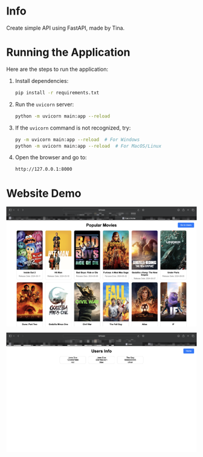 # Info
Create simple API using FastAPI, made by Tina.

# Running the Application


Here are the steps to run the application:

1. Install dependencies:
    ```bash
    pip install -r requirements.txt
    ```

2. Run the `uvicorn` server:
    ```bash
    python -m uvicorn main:app --reload
    ```

3. If the `uvicorn` command is not recognized, try:
    ```bash
    py -m uvicorn main:app --reload  # For Windows
    python -m uvicorn main:app --reload  # For MacOS/Linux
    ```

4. Open the browser and go to:
    ```text
    http://127.0.0.1:8000
    ```

# Website Demo

![Movies](https://github.com/tina94happy/Simple-FastAPI-Demo/blob/main/pictures/homePage.png)

![Users](https://github.com/tina94happy/Simple-FastAPI-Demo/blob/main/pictures/usersPage.png)


